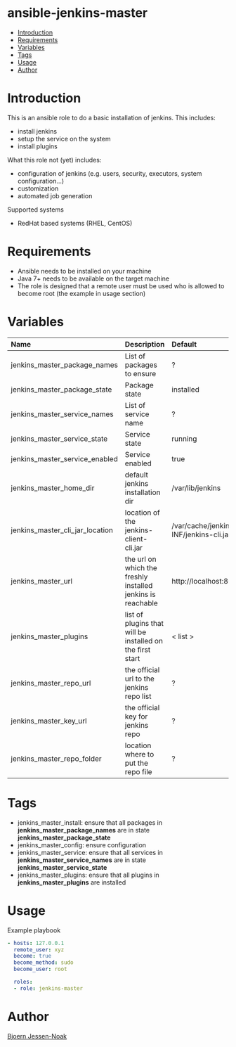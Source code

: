 ansible-jenkins-master
=========
- [Introduction](#introduction)
- [Requirements](#requirements)
- [Variables](#variables)
- [Tags](#tags)
- [Usage](#usage)
- [Author](#author)

# Introduction
This is an ansible role to do a basic installation of jenkins. This includes:
- install jenkins
- setup the service on the system
- install plugins

What this role not (yet) includes:
- configuration of jenkins (e.g. users, security, executors, system configuration...)
- customization
- automated job generation

Supported systems
- RedHat based systems (RHEL, CentOS)

# Requirements
- Ansible needs to be installed on your machine
- Java 7+ needs to be available on the target machine
- The role is designed that a remote user must be used who is allowed to become root (the example in usage section)

# Variables
| Name | Description | Default |
|:-----|:------------|:--------|
| jenkins_master_package_names | List of packages to ensure | ? |
| jenkins_master_package_state | Package state | installed |
| jenkins_master_service_names | List of service name | ? |
| jenkins_master_service_state | Service state | running |
| jenkins_master_service_enabled | Service enabled | true |
| jenkins_master_home_dir | default jenkins installation dir | /var/lib/jenkins |
| jenkins_master_cli_jar_location | location of the jenkins-client-cli.jar | /var/cache/jenkins/war/WEB-INF/jenkins-cli.jar |
| jenkins_master_url | the url on which the freshly installed jenkins is reachable | http://localhost:8080 |
| jenkins_master_plugins | list of plugins that will be installed on the first start | < list > |
| jenkins_master_repo_url | the official url to the jenkins repo list | ? |
| jenkins_master_key_url | the official key for jenkins repo | ? |
| jenkins_master_repo_folder | location where to put the repo file| ? |

# Tags
- jenkins_master_install: ensure that all packages in __jenkins_master_package_names__ are in state __jenkins_master_package_state__
- jenkins_master_config: ensure configuration
- jenkins_master_service: ensure that all services in __jenkins_master_service_names__ are in state __jenkins_master_service_state__
- jenkins_master_plugins: ensure that all plugins in __jenkins_master_plugins__ are installed

# Usage

Example playbook

```yaml
- hosts: 127.0.0.1
  remote_user: xyz
  become: true
  become_method: sudo
  become_user: root

  roles:
  - role: jenkins-master
```

# Author
[Bjoern Jessen-Noak](djsm@gmx.de)
